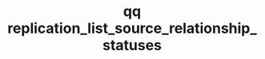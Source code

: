 ---
category: replication
command: replication_list_source_relationship_statuses
keywords: qq, qq_cli, replication_list_source_relationship_statuses
optional_options: []
permalink: /qq-cli-command-guide/replication/replication_list_source_relationship_statuses.html
positional_options: []
sidebar: qq_cli_command_reference_sidebar
summary: This section explains how to use the <code>qq replication_list_source_relationship_statuses</code>
  command.
synopsis: List statuses for all existing source replication relationships.
title: qq replication_list_source_relationship_statuses
usage: qq replication_list_source_relationship_statuses [-h]
zendesk_source: qq CLI Command Guide

---